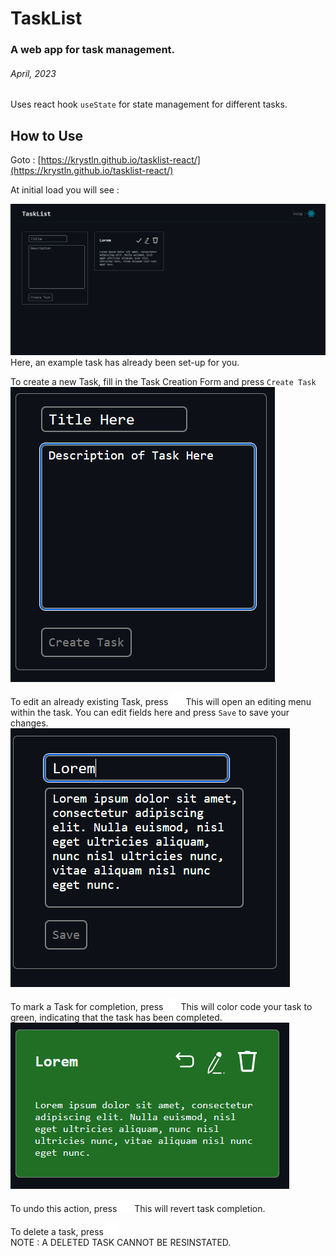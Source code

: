# TaskList
### A web app for task management.
###### April, 2023


Uses react hook `useState` for state management for different tasks.


## How to Use

Goto : [https://krystln.github.io/tasklist-react/](https://krystln.github.io/tasklist-react/)

At initial load you will see :

![Home Page](public/HomePage.png)
Here, an example task has already been set-up for you.<br>

To create a new Task, fill in the Task Creation Form and press `Create Task`<br>
![Create Task](public/CreateTask.png)<br>


To edit an already existing Task, press <img src="src/assets/edit.svg" width="20" height="20" />
This will open an editing menu within the task. You can edit fields here and press `Save` to save your changes.<br>
![Edit Task](public/EditTask.png)

To mark a Task for completion, press <img src="src/assets/complete.svg" width="20" height="20" />
This will color code your task to green, indicating that the task has been completed. <br>
![Complete Task](public/CompleteTask.png)

To undo this action, press <img src="src/assets/undo.svg" width="20" height="20" />
This will revert task completion.<br>

To delete a task, press <img src="src/assets/delete.svg" width="20" height="20" /><br>
NOTE : A DELETED TASK CANNOT BE RESINSTATED.



